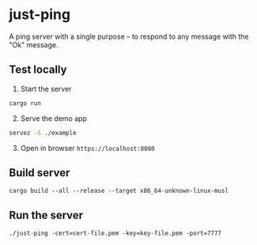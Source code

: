 # just-ping

A ping server with a single purpose – to respond to any message with the "Ok" message.

## Test locally

1. Start the server

```sh
cargo run
```

2. Serve the demo app

```sh
servez -S ./example
```

3. Open in browser `https://localhost:8080`

## Build server

```
cargo build --all --release --target x86_64-unknown-linux-musl
```

## Run the server

```
./just-ping -cert=cert-file.pem -key=key-file.pem -port=7777
```